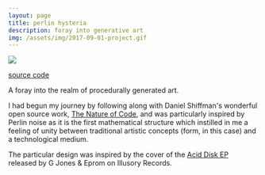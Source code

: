 ```yaml
---
layout: page
title: perlin hysteria
description: foray into generative art
img: /assets/img/2017-09-01-project.gif
---
```


<div class="img_row">
  <img class="col three" src="{{ site.baseurl }}/assets/img/2017-09-01-project.gif">
</div>

[source code](https://editor.p5js.org/spookyfox/sketches/SkHeMUJxf)

A foray into the realm of procedurally generated art.

I had begun my journey by following along with Daniel Shiffman's wonderful open source work, [The Nature of Code](https://natureofcode.com/book/introduction/), and was particularly inspired by Perlin noise as it is the first mathematical structure which instilled in me a feeling of unity between traditional artistic concepts (form, in this case) and a technological medium.

The particular design was inspired by the cover of the [Acid Disk EP](https://www.discogs.com/G-Jones-Eprom-Acid-Disk-EP/master/1306973) released by G Jones & Eprom on Illusory Records.
